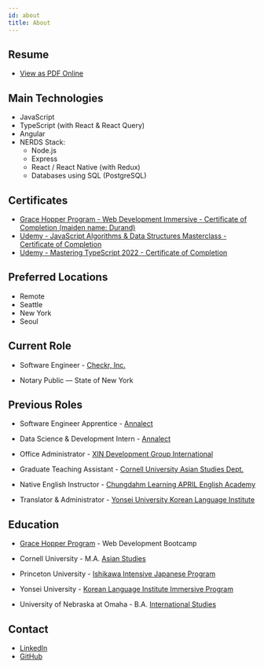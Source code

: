 ```yaml
---
id: about
title: About
---
```


## Resume

- <a href="https://kateres2021.s3.amazonaws.com/Katherine-Lee-Resume.pdf" target="_blank" rel="noopener noreferrer">View as PDF Online</a>

## Main Technologies

- JavaScript
- TypeScript (with React & React Query)
- Angular
- NERDS Stack:
  - Node.js
  - Express
  - React / React Native (with Redux)
  - Databases using SQL (PostgreSQL)

## Certificates

- <a href="https://kateres2021.s3.amazonaws.com/Katherine+Durand+GH+Certificate+of+Completion.pdf" target=”_blank” rel="noopener noreferrer">Grace Hopper Program - Web Development Immersive - Certificate of Completion (maiden name: Durand)</a>
- <a href="https://www.udemy.com/certificate/UC-010cfcda-2c7f-4d7c-8782-ae1d4c319313/" target=”_blank” rel="noopener noreferrer">Udemy - JavaScript Algorithms & Data Structures Masterclass - Certificate of Completion</a>
- <a href="https://www.udemy.com/certificate/UC-01e07e07-5a7d-483f-a1d1-55286702e6c7/" target=”_blank” rel="noopener noreferrer">Udemy - Mastering TypeScript 2022 - Certificate of Completion</a>

## Preferred Locations

- Remote
- Seattle
- New York
- Seoul

## Current Role

- Software Engineer - <a href="https://www.checkr.com/" target=”_blank” rel="noopener noreferrer">Checkr, Inc.</a>

- Notary Public — State of New York

## Previous Roles

- Software Engineer Apprentice - <a href="https://www.annalect.com/" target=”_blank” rel="noopener noreferrer">Annalect</a>

- Data Science & Development Intern - <a href="https://www.annalect.com/" target=”_blank” rel="noopener noreferrer">Annalect</a>

- Office Administrator - <a href="https://www.xyreusa.com/about/" target="_blank" rel="noopener noreferrer">XIN Development Group International</a>

- Graduate Teaching Assistant - <a href="https://asianstudies.cornell.edu/" target="_blank" rel="noopener noreferrer">Cornell University Asian Studies Dept.</a>

- Native English Instructor - <a href="https://teachinkorea.chungdahm.com/programs/april" target="_blank" rel="noopener noreferrer">Chungdahm Learning APRIL English Academy</a>

- Translator & Administrator - <a href="https://www.yskli.com/hp/main/main.do" target="_blank" rel="noopener noreferrer">Yonsei University Korean Language Institute</a>

## Education

- <a href="https://www.gracehopper.com/" target="_blank" rel="noopener noreferrer">Grace Hopper Program</a> - Web Development Bootcamp

- Cornell University - M.A. <a href="https://asianstudies.cornell.edu/" target="_blank" rel="noopener noreferrer">Asian Studies</a>

- Princeton University - <a href="https://pii.princeton.edu/" target="_blank" rel="noopener noreferrer">Ishikawa Intensive Japanese Program</a>

- Yonsei University - <a href="https://www.yskli.com/hp/main/main.do" target="_blank" rel="noopener noreferrer">Korean Language Institute Immersive Program</a>

- University of Nebraska at Omaha - B.A. <a href="https://catalog.unomaha.edu/undergraduate/college-arts-sciences/international-studies/" target="_blank" rel="noopener noreferrer">International Studies</a>

## Contact

- <a href="https://www.linkedin.com/in/katherinelee703/" target=”_blank” rel="noopener noreferrer">LinkedIn</a>
- <a href="https://github.com/katherinelee703" target=”_blank” rel="noopener noreferrer">GitHub</a>
